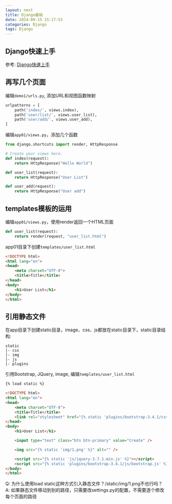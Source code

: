 ```yaml
---
layout: next
title: Django基础
date: 2024-09-15 15:17:53
categories: Django
tags: Django
---
```


## Django快速上手
参考: [Django快速上手](https://pcj600.github.io/2024/08/23/2024-08-23-how-to-install-django-on-rhel9/)

## 再写几个页面
编辑`demo1/urls.py`, 添加URL和视图函数映射
```py
urlpatterns = [
    path('index/', views.index),
	path('user/list/', views.user_list),
	path('user/add/', views.user_add),
]
```

编辑`app01/views.py`，添加几个函数
```py
from django.shortcuts import render, HttpResponse

# Create your views here.
def index(request):
    return HttpResponse("Hello World")

def user_list(request):
    return HttpResponse("User List")

def user_add(request):
    return HttpResponse("User add")
```

## templates模板的运用
<!-- more -->
编辑`app01/views.py`，使用render返回一个HTML页面
```py
def user_list(request):
	return render(request, "user_list.html")
```

app01目录下创建`templates/user_list.html`
```html
<!DOCTYPE html>
<html lang="en">
<head>
    <meta charset="UTF-8">
    <title>Title</title>
</head>
<body>
    <h1>User List</h1>
</body>
</html>
```

## 引用静态文件
在app目录下创建static目录，image、css、js都放在static目录下，static目录结构:
```
static
|- css
|- img
|- js
|- plugins
```

引用Bootstrap, JQuery, image, 编辑`templates/user_list.html`
```html
{% load static %}

<!DOCTYPE html>
<html lang="en">
<head>
    <meta charset="UTF-8">
    <title>Title</title>
    <link rel="stylesheet" href="{% static 'plugins/bootstrap-3.4.1/css/bootstrap.css' %}">
</head>
<body>
    <h1>User List</h1>

    <input type="text" class="btn btn-primary" value="Create" />

    <img src="{% static 'img/1.png' %}" alt="" />

    <script src="{% static 'js/jquery-3.7.1.min.js' %}"></script>
    <script src="{% static 'plugins/bootstrap-3.4.1/js/bootstrap.js' %}"></script>
</body>
</html>
```

Q: 为什么使用load static这种方式引入静态文件？/static/img/1.png不也行吗？
A: 如果静态文件移动到别的路径，只需要改settings.py的配置，不需要逐个修改每个页面的路径

